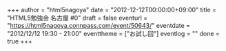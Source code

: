 +++
author = "html5nagoya"
date = "2012-12-12T00:00:00+09:00"
title = "HTML5勉強会 名古屋 #0"
draft = false
eventurl = "https://html5nagoya.connpass.com/event/50643/"
eventdate = "2012/12/12 19:30 - 21:00"
eventtheme = ["お試し回"]
eventlog = ""
done = true
+++
